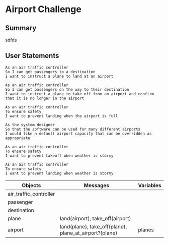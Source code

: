 Airport Challenge
=================

Summary
---------

sdfds

User Statements
-----

```
As an air traffic controller
So I can get passengers to a destination
I want to instruct a plane to land at an airport

As an air traffic controller
So I can get passengers on the way to their destination
I want to instruct a plane to take off from an airport and confirm that it is no longer in the airport

As an air traffic controller
To ensure safety
I want to prevent landing when the airport is full

As the system designer
So that the software can be used for many different airports
I would like a default airport capacity that can be overridden as appropriate

As an air traffic controller
To ensure safety
I want to prevent takeoff when weather is stormy

As an air traffic controller
To ensure safety
I want to prevent landing when weather is stormy
```
|Objects|Messages|Variables|
|-|-|-|
|air_traffic_controller| | |
|passenger| | |
|destination| | |
|plane|land(airport), take_off(airport)| |
|airport|land(plane), take_off(plane), plane_at_airport?(plane)|planes |
